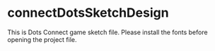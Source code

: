 # connectDotsSketchDesign
This is Dots Connect game sketch file. Please install the fonts before opening the project file. 
